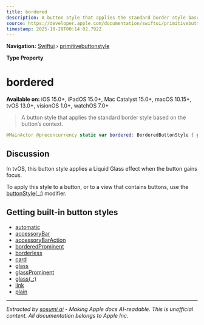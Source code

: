 ```yaml
---
title: bordered
description: A button style that applies the standard border style based on the button’s context.
source: https://developer.apple.com/documentation/swiftui/primitivebuttonstyle/bordered
timestamp: 2025-10-29T00:14:02.792Z
---
```


**Navigation:** [Swiftui](/documentation/swiftui) › [primitivebuttonstyle](/documentation/swiftui/primitivebuttonstyle)

**Type Property**

# bordered

**Available on:** iOS 15.0+, iPadOS 15.0+, Mac Catalyst 15.0+, macOS 10.15+, tvOS 13.0+, visionOS 1.0+, watchOS 7.0+

> A button style that applies the standard border style based on the button’s context.

```swift
@MainActor @preconcurrency static var bordered: BorderedButtonStyle { get }
```

## Discussion

In tvOS, this button style applies a Liquid Glass effect when the button gains focus.

To apply this style to a button, or to a view that contains buttons, use the [buttonStyle(_:)](/documentation/swiftui/view/buttonstyle(_:)-66fbx) modifier.

## Getting built-in button styles

- [automatic](/documentation/swiftui/primitivebuttonstyle/automatic)
- [accessoryBar](/documentation/swiftui/primitivebuttonstyle/accessorybar)
- [accessoryBarAction](/documentation/swiftui/primitivebuttonstyle/accessorybaraction)
- [borderedProminent](/documentation/swiftui/primitivebuttonstyle/borderedprominent)
- [borderless](/documentation/swiftui/primitivebuttonstyle/borderless)
- [card](/documentation/swiftui/primitivebuttonstyle/card)
- [glass](/documentation/swiftui/primitivebuttonstyle/glass)
- [glassProminent](/documentation/swiftui/primitivebuttonstyle/glassprominent)
- [glass(_:)](/documentation/swiftui/primitivebuttonstyle/glass(_:))
- [link](/documentation/swiftui/primitivebuttonstyle/link)
- [plain](/documentation/swiftui/primitivebuttonstyle/plain)

---

*Extracted by [sosumi.ai](https://sosumi.ai) - Making Apple docs AI-readable.*
*This is unofficial content. All documentation belongs to Apple Inc.*

